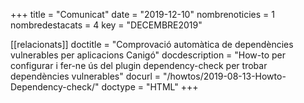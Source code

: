 +++
title           = "Comunicat"
date	 	  	    = "2019-12-10"
nombrenoticies  = 1
nombredestacats = 4
key 		  	    = "DECEMBRE2019"

[[relacionats]]
doctitle          = "Comprovació automàtica de dependències vulnerables per aplicacions Canigó"
docdescription    = "How-to per configurar i fer-ne ús del plugin dependency-check per trobar dependències vulnerables"
docurl            = "/howtos/2019-08-13-Howto-Dependency-check/"
doctype           = "HTML"
+++
